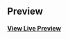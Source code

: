 
## Preview

**[View Live Preview]([https://startbootstrap.github.io/startbootstrap-creative/](http://127.0.0.1:5500/Site-bootstrap/dist/index.html))**


